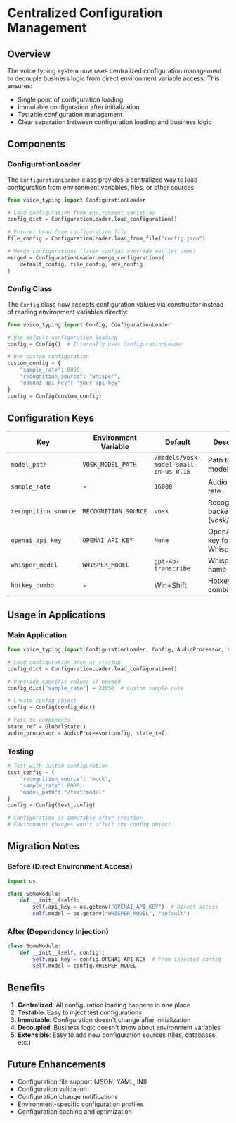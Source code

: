 # Centralized Configuration Management

## Overview

The voice typing system now uses centralized configuration management to decouple business logic from direct environment variable access. This ensures:

- Single point of configuration loading
- Immutable configuration after initialization
- Testable configuration management
- Clear separation between configuration loading and business logic

## Components

### ConfigurationLoader

The `ConfigurationLoader` class provides a centralized way to load configuration from environment variables, files, or other sources.

```python
from voice_typing import ConfigurationLoader

# Load configuration from environment variables
config_dict = ConfigurationLoader.load_configuration()

# Future: Load from configuration file
file_config = ConfigurationLoader.load_from_file("config.json")

# Merge configurations (later configs override earlier ones)
merged = ConfigurationLoader.merge_configurations(
    default_config, file_config, env_config
)
```

### Config Class

The `Config` class now accepts configuration values via constructor instead of reading environment variables directly:

```python
from voice_typing import Config, ConfigurationLoader

# Use default configuration loading
config = Config()  # Internally uses ConfigurationLoader

# Use custom configuration
custom_config = {
    "sample_rate": 8000,
    "recognition_source": "whisper",
    "openai_api_key": "your-api-key"
}
config = Config(custom_config)
```

## Configuration Keys

| Key | Environment Variable | Default | Description |
|-----|---------------------|---------|-------------|
| `model_path` | `VOSK_MODEL_PATH` | `/models/vosk-model-small-en-us-0.15` | Path to Vosk model |
| `sample_rate` | - | `16000` | Audio sample rate |
| `recognition_source` | `RECOGNITION_SOURCE` | `vosk` | Recognition backend (vosk/whisper) |
| `openai_api_key` | `OPENAI_API_KEY` | `None` | OpenAI API key for Whisper |
| `whisper_model` | `WHISPER_MODEL` | `gpt-4o-transcribe` | Whisper model name |
| `hotkey_combo` | - | Win+Shift | Hotkey combination |

## Usage in Applications

### Main Application

```python
from voice_typing import ConfigurationLoader, Config, AudioProcessor, GlobalState

# Load configuration once at startup
config_dict = ConfigurationLoader.load_configuration()

# Override specific values if needed
config_dict["sample_rate"] = 22050  # Custom sample rate

# Create config object
config = Config(config_dict)

# Pass to components
state_ref = GlobalState()
audio_processor = AudioProcessor(config, state_ref)
```

### Testing

```python
# Test with custom configuration
test_config = {
    "recognition_source": "mock",
    "sample_rate": 8000,
    "model_path": "/test/model"
}
config = Config(test_config)

# Configuration is immutable after creation
# Environment changes won't affect the config object
```

## Migration Notes

### Before (Direct Environment Access)

```python
import os

class SomeModule:
    def __init__(self):
        self.api_key = os.getenv("OPENAI_API_KEY")  # Direct access
        self.model = os.getenv("WHISPER_MODEL", "default")
```

### After (Dependency Injection)

```python
class SomeModule:
    def __init__(self, config):
        self.api_key = config.OPENAI_API_KEY  # From injected config
        self.model = config.WHISPER_MODEL
```

## Benefits

1. **Centralized**: All configuration loading happens in one place
2. **Testable**: Easy to inject test configurations
3. **Immutable**: Configuration doesn't change after initialization
4. **Decoupled**: Business logic doesn't know about environment variables
5. **Extensible**: Easy to add new configuration sources (files, databases, etc.)

## Future Enhancements

- Configuration file support (JSON, YAML, INI)
- Configuration validation
- Configuration change notifications
- Environment-specific configuration profiles
- Configuration caching and optimization